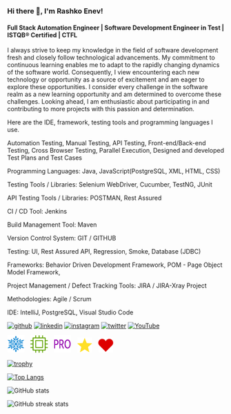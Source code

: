 ### Hi there 👋, I'm Rashko Enev!
#### Full Stack Automation Engineer | Software Development Engineer in Test | ISTQB® Certified | CTFL
I always strive to keep my knowledge in the field of software development fresh and closely follow technological advancements. My commitment to continuous learning enables me to adapt to the rapidly changing dynamics of the software world. Consequently, I view encountering each new technology or opportunity as a source of excitement and am eager to explore these opportunities. I consider every challenge in the software realm as a new learning opportunity and am determined to overcome these challenges. Looking ahead, I am enthusiastic about participating in and contributing to more projects with this passion and determination. 

Here are the IDE, framework, testing tools and programming languages I use.

Automation Testing, Manual Testing, API Testing, Front-end/Back-end Testing, Cross Browser Testing, Parallel Execution, Designed and developed Test Plans and Test Cases

Programming Languages: Java, JavaScript(PostgreSQL, XML, HTML, CSS)

Testing Tools / Libraries: Selenium WebDriver, Cucumber, TestNG, JUnit

API Testing Tools / Libraries: POSTMAN, Rest Assured  

CI / CD Tool: Jenkins  

Build Management Tool: Maven  

Version Control System: GIT / GITHUB  

Testing: UI, Rest Assured API, Regression, Smoke, Database (JDBC)  

Frameworks: Behavior Driven Development Framework, POM - Page Object Model Framework,  

Project Management / Defect Tracking Tools: JIRA / JIRA-Xray  Project 

Methodologies: Agile / Scrum  

IDE: IntelliJ, PostgreSQL, Visual Studio Code


[<img src='https://cdn.jsdelivr.net/npm/simple-icons@3.0.1/icons/github.svg' alt='github' height='40'>](https://github.com/gumburtu)  [<img src='https://cdn.jsdelivr.net/npm/simple-icons@3.0.1/icons/linkedin.svg' alt='linkedin' height='40'>](https://www.linkedin.com/in/rashkoenev/)  [<img src='https://cdn.jsdelivr.net/npm/simple-icons@3.0.1/icons/instagram.svg' alt='instagram' height='40'>](https://www.instagram.com/gumburtu/)  [<img src='https://cdn.jsdelivr.net/npm/simple-icons@3.0.1/icons/twitter.svg' alt='twitter' height='40'>](https://twitter.com/gumburtu)  [<img src='https://cdn.jsdelivr.net/npm/simple-icons@3.0.1/icons/youtube.svg' alt='YouTube' height='40'>](https://www.youtube.com/channel/aslanseval1986)  

<a href='https://archiveprogram.github.com/'><img src='https://raw.githubusercontent.com/acervenky/animated-github-badges/master/assets/acbadge.gif' width='40' height='40'></a> <a href='https://docs.github.com/en/developers'><img src='https://raw.githubusercontent.com/acervenky/animated-github-badges/master/assets/devbadge.gif' width='40' height='40'></a> <a href='https://github.com/pricing'><img src='https://raw.githubusercontent.com/acervenky/animated-github-badges/master/assets/pro.gif' width='40' height='40'></a> <a href='https://stars.github.com/'><img src='https://raw.githubusercontent.com/acervenky/animated-github-badges/master/assets/starbadge.gif' width='35' height='35'></a> <a href='https://docs.github.com/en/github/supporting-the-open-source-community-with-github-sponsors'><img src='https://raw.githubusercontent.com/acervenky/animated-github-badges/master/assets/sponsorbadge.gif' width='35' height='35'></a> 

[![trophy](https://github-profile-trophy.vercel.app/?username=gumburtu)](https://github.com/ryo-ma/github-profile-trophy)

[![Top Langs](https://github-readme-stats.vercel.app/api/top-langs/?username=gumburtu)](https://github.com/anuraghazra/github-readme-stats)

![GitHub stats](https://github-readme-stats.vercel.app/api?username=gumburtu&show_icons=true)  


![GitHub streak stats](https://streak-stats.demolab.com/?user=gumburtu)  

